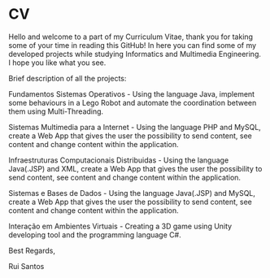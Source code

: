 # CV

Hello and welcome to a part of my Curriculum Vitae, thank you for taking some of your time in reading this GitHub!
In here you can find some of my developed projects while studying Informatics and Multimedia Engineering.
I hope you like what you see.

Brief description of all the projects:

Fundamentos Sistemas Operativos - Using the language Java, implement some behaviours in a Lego Robot and automate the coordination between them using Multi-Threading.

Sistemas Multimedia para a Internet - Using the language PHP and MySQL, create a Web App that gives the user the possibility to send content, see content and change content within the application.

Infraestruturas Computacionais Distribuidas - Using the language Java(.JSP) and XML, create a Web App that gives the user the possibility to send content, see content and change content within the application.

Sistemas e Bases de Dados - Using the language Java(.JSP) and MySQL, create a Web App that gives the user the possibility to send content, see content and change content within the application.

Interação em Ambientes Virtuais - Creating a 3D game using Unity developing tool and the programming language C#.

Best Regards,

Rui Santos

